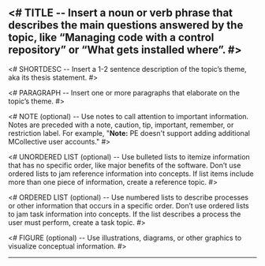 <!--Concepts provide context for task and reference topics. -->

## <# TITLE -- Insert a noun or verb phrase that describes the main questions answered by the topic, like “Managing code with a control repository” or “What gets installed where”. #>

<# SHORTDESC -- Insert a 1-2 sentence description of the topic’s theme, aka its thesis statement. #>

<# PARAGRAPH -- Insert one or more paragraphs that elaborate on the topic’s theme. #>

<# NOTE (optional) -- Use notes to call attention to important information. Notes are preceded with a note, caution, tip, important, remember, or restriction label. For example, "**Note:** PE doesn't support adding additional MCollective user accounts." #>

<# UNORDERED LIST (optional) -- Use bulleted lists to itemize information that has no specific order, like major benefits of the software. Don’t use ordered lists to jam reference information into concepts. If list items include more than one piece of information, create a reference topic. #>

<# ORDERED LIST (optional) -- Use numbered lists to describe processes or other information that occurs in a specific order. Don’t use ordered lists to jam task information into concepts. If the list describes a process the user must perform, create a task topic. #>

<# FIGURE (optional) -- Use illustrations, diagrams, or other graphics to visualize conceptual information. #>


* * *
